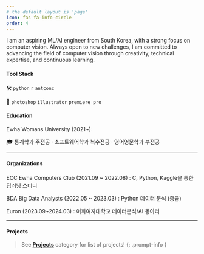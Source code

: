 ```yaml
---
# the default layout is 'page'
icon: fas fa-info-circle
order: 4
---
```



I am an aspiring ML/AI engineer from South Korea, with a strong focus on computer vision. Always open to new challenges, I am committed to advancing the field of computer vision through creativity, technical expertise, and continuous learning.

#### Tool Stack
🛠️ `python` `r` `antconc`

🎨 `photoshop` `illustrator` `premiere pro`

#### Education
Ewha Womans University (2021~)

🎓 통계학과 주전공 · 소프트웨어학과 복수전공 · 영어영문학과 부전공 

---

#### Organizations

ECC Ewha Computers Club (2021.09 ~ 2022.08)
: C, Python, Kaggle을 통한 딥러닝 스터디

BDA Big Data Analysts (2022.05 ~ 2023.03)
: Python 데이터 분석 (중급)

Euron (2023.09~2024.03)
: 이화여자대학교 데이터분석/AI 동아리

---

#### Projects
<!-- markdownlint-capture -->
<!-- markdownlint-disable -->
> See [**Projects**](https://www.mathjax.org/) category for list of projects!
{: .prompt-info }
<!-- markdownlint-restore -->
